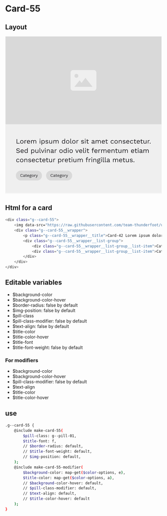 # Card-55

## Layout

![alt text][card-55]

[card-55]: /src/img/global-components/card/card-55.png

## Html for a card

```sh
<div class="g--card-55">
    <img data-src="https://raw.githubusercontent.com/team-thunderfoot/ui/main/src/img/global-components/img-placeholder.jpg" src="/src/img/global-components/placeholder.jpg" alt="alt text" class="g--card-55__media g--lazy-01 f--ar" width="604" height="340">
    <div class="g--card-55__wrapper">
        <p class="g--card-55__wrapper__title">Card-42 Lorem ipsum dolor sit amet consectetur. Sed pulvinar odio velit fermentum etiam consectetur pretium fringilla metus.</p>
        <div class="g--card-55__wrapper__list-group">
            <div class="g--card-55__wrapper__list-group__list-item">Category</div>
            <div class="g--card-55__wrapper__list-group__list-item">Category</div>
        </div>
    </div>
</div>
```

## Editable variables

- $background-color
- $background-color-hover
- $border-radius: false by default
- $img-position: false by default
- $pill-class
- $pill-class-modifier: false by default
- $text-align: false by default
- $title-color
- $title-color-hover
- $title-font
- $title-font-weight: false by default

### For modifiers

- $background-color
- $background-color-hover
- $pill-class-modifier: false by default
- $text-align
- $title-color
- $title-color-hover

## use

```sh
.g--card-55 {
    @include make-card-55(
        $pill-class: g--pill-01,
        $title-font: f,
        // $border-radius: default,
        // $title-font-weight: default,
        // $img-position: default,
    );
    @include make-card-55-modifier(
        $background-color: map-get($color-options, e),
        $title-color: map-get($color-options, a),
        // $background-color-hover: default,
        // $pill-class-modifier: default,
        // $text-align: default,
        // $title-color-hover: default
    );
}
```
